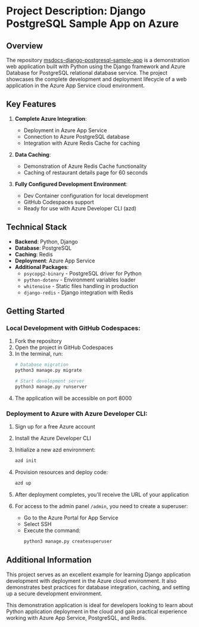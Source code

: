 

# Project Description: Django PostgreSQL Sample App on Azure

## Overview

The repository [msdocs-django-postgresql-sample-app](https://github.com/VitaliiShevchuk2023/msdocs-django-postgresql-sample-app.git) is a demonstration web application built with Python using the Django framework and Azure Database for PostgreSQL relational database service. The project showcases the complete development and deployment lifecycle of a web application in the Azure App Service cloud environment.

## Key Features

1. **Complete Azure Integration**:
   - Deployment in Azure App Service
   - Connection to Azure PostgreSQL database
   - Integration with Azure Redis Cache for caching

2. **Data Caching**:
   - Demonstration of Azure Redis Cache functionality
   - Caching of restaurant details page for 60 seconds

3. **Fully Configured Development Environment**:
   - Dev Container configuration for local development
   - GitHub Codespaces support
   - Ready for use with Azure Developer CLI (azd)

## Technical Stack

- **Backend**: Python, Django
- **Database**: PostgreSQL
- **Caching**: Redis
- **Deployment**: Azure App Service
- **Additional Packages**:
  - `psycopg2-binary` - PostgreSQL driver for Python
  - `python-dotenv` - Environment variables loader
  - `whitenoise` - Static files handling in production
  - `django-redis` - Django integration with Redis

## Getting Started

### Local Development with GitHub Codespaces:

1. Fork the repository
2. Open the project in GitHub Codespaces
3. In the terminal, run:
   ```bash
   # Database migration
   python3 manage.py migrate
   
   # Start development server
   python3 manage.py runserver
   ```
4. The application will be accessible on port 8000

### Deployment to Azure with Azure Developer CLI:

1. Sign up for a free Azure account
2. Install the Azure Developer CLI
3. Initialize a new azd environment:
   ```bash
   azd init
   ```
4. Provision resources and deploy code:
   ```bash
   azd up
   ```
5. After deployment completes, you'll receive the URL of your application

6. For access to the admin panel `/admin`, you need to create a superuser:
   - Go to the Azure Portal for App Service
   - Select SSH
   - Execute the command:
     ```bash
     python3 manage.py createsuperuser
     ```

## Additional Information

This project serves as an excellent example for learning Django application development with deployment in the Azure cloud environment. It also demonstrates best practices for database integration, caching, and setting up a secure development environment.

This demonstration application is ideal for developers looking to learn about Python application deployment in the cloud and gain practical experience working with Azure App Service, PostgreSQL, and Redis.
